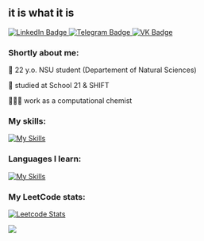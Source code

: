 ## it is what it is

<div id="badges align="center">
  <a href="your-linkedin-URL">
    <img src="https://img.shields.io/badge/LinkedIn-blue?style=for-the-badge&logo=linkedin&logoColor=white" alt="LinkedIn Badge"/>
  </a>
  <a href="[your-tg-URL](https://t.me/shes73)">
    <img src="https://img.shields.io/badge/tg-blue?style=for-the-badge&logo=tg&logoColor=white" alt="Telegram Badge"/>
  </a>
  <a href="[your-VK-URL](https://vk.com/isupovailona)">
    <img src="https://img.shields.io/badge/vk?style=for-the-badge&logo=vk&logoColor=white" alt="VK Badge"/>
  </a>
</div>

### Shortly about me:
🧬 22 y.o. NSU student (Departement of Natural Sciences)

📖 studied at School 21 & SHIFT

👩🏻‍💻 work as а computational chemist

### My skills:
[![My Skills](https://skillicons.dev/icons?i=c,cpp,py,linux,bash,postgres,docker)](https://skillicons.dev)

### Languages I learn:
[![My Skills](https://skillicons.dev/icons?i=cs,rust)](https://skillicons.dev)

### My LeetCode stats:

[![Leetcode Stats](https://leetcard.jacoblin.cool/shes73)](https://leetcode.com/shes73)


![](https://komarev.com/ghpvc/?username=shes73)

<!--
**shes73/shes73** is a ✨ _special_ ✨ repository because its `README.md` (this file) appears on your GitHub profile.

Here are some ideas to get you started:

- 🔭 I’m currently working on ...
- 🌱 I’m currently learning ...
- 👯 I’m looking to collaborate on ...
- 🤔 I’m looking for help with ...
- 💬 Ask me about ...
- 📫 How to reach me: ...
- 😄 Pronouns: ...
- ⚡ Fun fact: ...
-->
